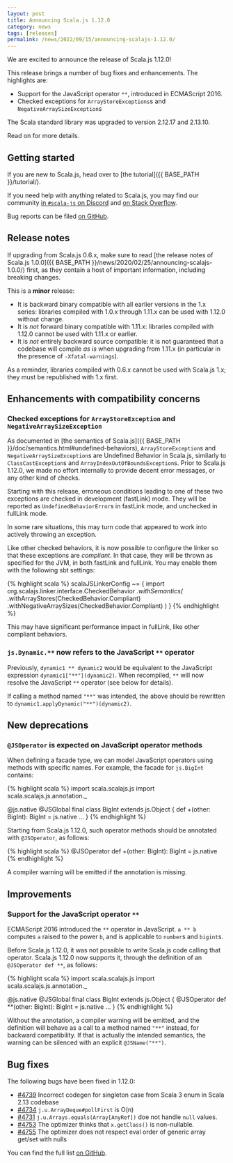 ```yaml
---
layout: post
title: Announcing Scala.js 1.12.0
category: news
tags: [releases]
permalink: /news/2022/09/15/announcing-scalajs-1.12.0/
---
```



We are excited to announce the release of Scala.js 1.12.0!

This release brings a number of bug fixes and enhancements.
The highlights are:

* Support for the JavaScript operator `**`, introduced in ECMAScript 2016.
* Checked exceptions for `ArrayStoreExceptions`s and `NegativeArraySizeException`s

The Scala standard library was upgraded to version 2.12.17 and 2.13.10.

Read on for more details.

<!--more-->

## Getting started

If you are new to Scala.js, head over to [the tutorial]({{ BASE_PATH }}/tutorial/).

If you need help with anything related to Scala.js, you may find our community [in `#scala-js` on Discord](https://discord.com/invite/scala) and [on Stack Overflow](https://stackoverflow.com/questions/tagged/scala.js).

Bug reports can be filed [on GitHub](https://github.com/scala-js/scala-js/issues).

## Release notes

If upgrading from Scala.js 0.6.x, make sure to read [the release notes of Scala.js 1.0.0]({{ BASE_PATH }}/news/2020/02/25/announcing-scalajs-1.0.0/) first, as they contain a host of important information, including breaking changes.

This is a **minor** release:

* It is backward binary compatible with all earlier versions in the 1.x series: libraries compiled with 1.0.x through 1.11.x can be used with 1.12.0 without change.
* It is *not* forward binary compatible with 1.11.x: libraries compiled with 1.12.0 cannot be used with 1.11.x or earlier.
* It is *not* entirely backward source compatible: it is not guaranteed that a codebase will compile *as is* when upgrading from 1.11.x (in particular in the presence of `-Xfatal-warnings`).

As a reminder, libraries compiled with 0.6.x cannot be used with Scala.js 1.x; they must be republished with 1.x first.

## Enhancements with compatibility concerns

### Checked exceptions for `ArrayStoreException` and `NegativeArraySizeException`

As documented in [the semantics of Scala.js]({{ BASE_PATH }}/doc/semantics.html#undefined-behaviors), `ArrayStoreException`s and `NegativeArraySizeException`s are Undefined Behavior in Scala.js, similarly to `ClassCastException`s and `ArrayIndexOutOfBoundsException`s.
Prior to Scala.js 1.12.0, we made no effort internally to provide decent error messages, or any other kind of checks.

Starting with this release, erroneous conditions leading to one of these two exceptions are checked in development (fastLink) mode.
They will be reported as `UndefinedBehaviorError`s in fastLink mode, and unchecked in fullLink mode.

In some rare situations, this may turn code that appeared to work into actively throwing an exception.

Like other checked behaviors, it is now possible to configure the linker so that these exceptions are *compliant*.
In that case, they will be thrown as specified for the JVM, in both fastLink and fullLink.
You may enable them with the following sbt settings:

{% highlight scala %}
scalaJSLinkerConfig ~= {
  import org.scalajs.linker.interface.CheckedBehavior
  _.withSemantics(_
    .withArrayStores(CheckedBehavior.Compliant)
    .withNegativeArraySizes(CheckedBehavior.Compliant)
  )
}
{% endhighlight %}

This may have significant performance impact in fullLink, like other compliant behaviors.

### `js.Dynamic.**` now refers to the JavaScript `**` operator

Previously, `dynamic1 ** dynamic2` would be equivalent to the JavaScript expression `dynamic1["**"](dynamic2)`.
When recompiled, `**` will now resolve the JavaScript `**` operator (see below for details).

If calling a method named `"**"` was intended, the above should be rewritten to `dynamic1.applyDynamic("**")(dynamic2)`.

## New deprecations

### `@JSOperator` is expected on JavaScript operator methods

When defining a facade type, we can model JavaScript operators using methods with specific names.
For example, the facade for `js.BigInt` contains:

{% highlight scala %}
import scala.scalajs.js
import scala.scalajs.js.annotation._

@js.native @JSGlobal
final class BigInt extends js.Object {
  def +(other: BigInt): BigInt = js.native
  ...
}
{% endhighlight %}

Starting from Scala.js 1.12.0, such operator methods should be annotated with `@JSOperator`, as follows:

{% highlight scala %}
  @JSOperator def +(other: BigInt): BigInt = js.native
{% endhighlight %}

A compiler warning will be emitted if the annotation is missing.

## Improvements

### Support for the JavaScript operator `**`

ECMAScript 2016 introduced the `**` operator in JavaScript.
`a ** b` computes `a` raised to the power `b`, and is applicable to `number`s and `bigint`s.

Before Scala.js 1.12.0, it was not possible to write Scala.js code calling that operator.
Scala.js 1.12.0 now supports it, through the definition of an `@JSOperator def **`, as follows:

{% highlight scala %}
import scala.scalajs.js
import scala.scalajs.js.annotation._

@js.native @JSGlobal
final class BigInt extends js.Object {
  @JSOperator def **(other: BigInt): BigInt = js.native
  ...
}
{% endhighlight %}

Without the annotation, a compiler warning will be emitted, and the definition will behave as a call to a method named `"**"` instead, for backward compatibility.
If that is actually the intended semantics, the warning can be silenced with an explicit `@JSName("**")`.

## Bug fixes

The following bugs have been fixed in 1.12.0:

* [#4739](https://github.com/scala-js/scala-js/issues/4739) Incorrect codegen for singleton case from Scala 3 enum in Scala 2.13 codebase
* [#4734](https://github.com/scala-js/scala-js/issues/4734) `j.u.ArrayDeque#pollFirst` is O(n)
* [#4731](https://github.com/scala-js/scala-js/issues/4731) `j.u.Arrays.equals(Array[AnyRef])` doe not handle `null` values.
* [#4753](https://github.com/scala-js/scala-js/issues/4753) The optimizer thinks that `x.getClass()` is non-nullable.
* [#4755](https://github.com/scala-js/scala-js/issues/4755) The optimizer does not respect eval order of generic array get/set with nulls

You can find the full list [on GitHub](https://github.com/scala-js/scala-js/issues?q=is%3Aissue+milestone%3Av1.12.0+is%3Aclosed).
